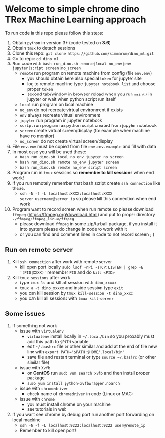 # Welcome to simple chrome dino TRex Machine Learning approach

To run code in this repo please follow this steps:
1. Obtain `python` in version 3+ (code tested on **3.6**)
1. Obtain `tmux` to detach sessions
2. Clone this repo: `git clone https://github.com/simmarum/dino_ml.git`
3. Go to repo: `cd dino_ml`
4. Run code with `bash run_dino.sh remote|local no_env|env jupyter|script screen|no_screen`
    - `remote` run program on remote machine from config (file `env.env`)
        - you should obtain here also special `token` for jupyter site
        - log to remote machine type `jupyter notebook list` and choose proper `token`
        - second tab/window in browser reload when you run `main()` in jupyter or wait when python script run itself
    - `local` run program on local machine
    - `no_env` do not recreate virtual environment if exists
    - `env` always recreate virtual environment
    - `jupyter` run program in jupyter notebook
    - `script` run program as python script created from jupyter notebook
    - `screen` create virtual screen/display (for example when machine have no monitor)
    - `no_screen` do not create virtual screen/display
5. File `env.env` must be copied from file `env.env.example` and fill with data
6. In most case you will be used these:
    - `bash run_dino.sh local no_env jupyter no_screen`
    - `bash run_dino.sh remote no_env jupyter screen`
    - `bash run_dino.sh remote no_env script screen`
7. Program run in `tmux` sessions so **remember to kill sessions** when end work!
8. If you run remotely remember that bash script create `ssh connection` like these:
    - `ssh -N -f -L localhost:XXXX:localhost:XXXX server_username@server_ip` so please kill this connection when end work
9. Program want to record screen when run remote so please download `ffmpeg` (https://ffmpeg.org/download.html)
and put to proper directory `./ffmpeg/ffmpeg_linux/ffmpeg`
    - please download `ffmpeg` in some zip/tarball package, if you install it into system please do change in code to work with it
    - or you can find and comment lines in code to not record screen ; )

## Run on remote server
1. Kill `ssh connection` after work with remote server
    - kill open port locally `sudo lsof -nPi -sTCP:LISTEN | grep -E '(PID|XXXX)'` remember `PID` and do `kill <PID>`
2. Kill `tmux sessions` after work
    - type `tmux ls` and kill all session with `dino_xxxxx`
    - `tmux a -t dino_xxxxx` and inside session type `exit`
    - you can kill session by `tmux kill-session -t dino_xxxx`
    - you can kill all sessions with `tmux kill-server`


## Some issues
1. If something not work
    - issue with `virtualenv`
        - `virtualenv` install locally in `~/.local/bin` so you probably must add this path to `$PATH` variable
        - edit `~/.bashrc` file or other similar and add at the end of file new line with
            `export PATH="$PATH:$HOME/.local/bin"`
        - save file and restart terminal or type `source ~/.bashrc` (or other similar file)
    - issue with `Xvfb`
        - on **CentOS** run `sudo yum search xvfb` and then install proper package
        - `sudo yum install python-xvfbwrapper.noarch`
    - issue with `chromedriver`
        - check name of `chromedriver` in code (Linux or MAC)
    - issue with `chrome`
        - you must install chrome on your machine
        - see tutorials in web
2. If you want see chrome by debug port run another port forwarding on local machine
    - `ssh -N -f -L localhost:9222:localhost:9222 user@remote_ip`
    - Remember to kill open port!


